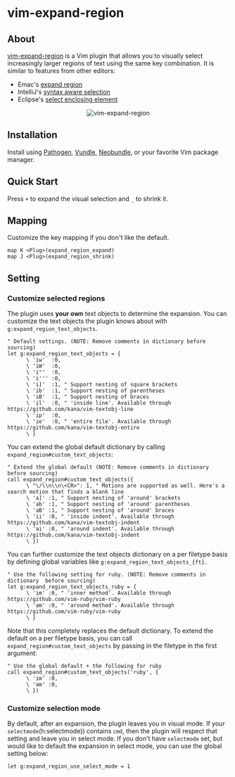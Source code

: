 # vim-expand-region

## About
[vim-expand-region] is a Vim plugin that allows you to visually select increasingly larger regions of text using the same key combination. It is similar to features from other editors:

- Emac's [expand region](https://github.com/magnars/expand-region.el)
- IntelliJ's [syntax aware selection](http://www.jetbrains.com/idea/documentation/tips/#tips_code_editing)
- Eclipse's [select enclosing element](http://stackoverflow.com/questions/4264047/intellij-ctrlw-equivalent-shortcut-in-eclipse)

<p align="center">
  <img src="https://raw.github.com/terryma/vim-expand-region/master/expand-region.gif" alt="vim-expand-region" />
</p>

## Installation
Install using [Pathogen], [Vundle], [Neobundle], or your favorite Vim package manager.

## Quick Start
Press ```+``` to expand the visual selection and ```_``` to shrink it.

## Mapping
Customize the key mapping if you don't like the default.

```
map K <Plug>(expand_region_expand)
map J <Plug>(expand_region_shrink)
```

## Setting
### Customize selected regions
The plugin uses __your own__ text objects to determine the expansion. You can customize the text objects the plugin knows about with ```g:expand_region_text_objects```.

```vim
" Default settings. (NOTE: Remove comments in dictionary before sourcing)
let g:expand_region_text_objects = {
      \ 'iw'  :0,
      \ 'iW'  :0,
      \ 'i"'  :0,
      \ 'i''' :0,
      \ 'i]'  :1, " Support nesting of square brackets
      \ 'ib'  :1, " Support nesting of parentheses
      \ 'iB'  :1, " Support nesting of braces
      \ 'il'  :0, " 'inside line'. Available through https://github.com/kana/vim-textobj-line
      \ 'ip'  :0,
      \ 'ie'  :0, " 'entire file'. Available through https://github.com/kana/vim-textobj-entire
      \ }
```

You can extend the global default dictionary by calling ```expand_region#custom_text_objects```:

```vim
" Extend the global default (NOTE: Remove comments in dictionary before sourcing)
call expand_region#custom_text_objects({
      \ "\/\\n\\n\<CR>": 1, " Motions are supported as well. Here's a search motion that finds a blank line
      \ 'a]' :1, " Support nesting of 'around' brackets
      \ 'ab' :1, " Support nesting of 'around' parentheses
      \ 'aB' :1, " Support nesting of 'around' braces
      \ 'ii' :0, " 'inside indent'. Available through https://github.com/kana/vim-textobj-indent
      \ 'ai' :0, " 'around indent'. Available through https://github.com/kana/vim-textobj-indent
      \ })
```

You can further customize the text objects dictionary on a per filetype basis by defining global variables like ```g:expand_region_text_objects_{ft}```.

```vim
" Use the following setting for ruby. (NOTE: Remove comments in dictionary  before sourcing)
let g:expand_region_text_objects_ruby = {
      \ 'im' :0, " 'inner method'. Available through https://github.com/vim-ruby/vim-ruby
      \ 'am' :0, " 'around method'. Available through https://github.com/vim-ruby/vim-ruby
      \ }
```

Note that this completely replaces the default dictionary. To extend the default on a per filetype basis, you can call ```expand_region#custom_text_objects``` by passing in the filetype in the first argument:

```vim
" Use the global default + the following for ruby
call expand_region#custom_text_objects('ruby', {
      \ 'im' :0,
      \ 'am' :0,
      \ })
```

### Customize selection mode
By default, after an expansion, the plugin leaves you in visual mode. If your ```selectmode```(h:selectmode)) contains ```cmd```, then the plugin will respect that setting and leave you in select mode. If you don't have ```selectmode``` set, but would like to default the expansion in select mode, you can use the global setting below:

```vim
let g:expand_region_use_select_mode = 1
```

[vim-expand-region]:http://github.com/terryma/vim-expand-region
[Pathogen]:http://github.com/tpope/vim-pathogen
[Vundle]:http://github.com/gmarik/vundle
[Neobundle]:http://github.com/Shougo/neobundle.vim
